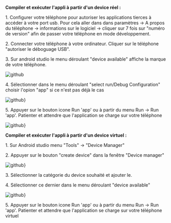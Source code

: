 **Compiler et exécuter l\'appli à partir d\'un device réel :**

1\. Configurer votre téléphone pour autoriser les applications tierces à
accéder à votre port usb. Pour cela aller dans dans paramètres -\> A
propos du téléphone -\> informations sur le logiciel -\> cliquer sur 7
fois sur \"numéro de version\" afin de passer votre téléphone en mode
développement.

2\. Connecter votre téléphone à votre ordinateur. Cliquer sur le
téléphone \"autoriser le déboguage USB\".

3\. Sur android studio le menu déroulant \"device available\" affiche la
marque de votre téléphone.

![github](https://github.com/topdrivers/entrevoisin/images/blob/master/image1.png)

4\. Sélectionner dans le menu déroulant \"select run/Debug
Configuration\" choisir l\'opion \"app\" si ce n\'est pas déjà le cas

![github](https://github.com/topdrivers/entrevoisin/images/blob/master/image2.png)}

5\. Appuyer sur le bouton icone Run \'app\' ou à partir du menu Run -\>
Run \'app\'. Patienter et attendre que l\'application se charge sur
votre téléphone

![github](https://github.com/topdrivers/entrevoisin/images/blob/master/Image3.png)}

**Compiler et exécuter l\'appli à partir d\'un device virtuel :**

1\. Sur Android studio menu \"Tools\" -\> \"Device Manager\"

2\. Appuyer sur le bouton \"create device\" dans la fenêtre \"Device
manager\"

![github](https://github.com/topdrivers/entrevoisin/images/blob/master/Image4.png)}

3\. Sélectionner la catégorie du device souhaité et ajouter le.

4\. Sélectionner ce dernier dans le menu déroulant \"device available\"

![github](https://github.com/topdrivers/entrevoisin/images/blob/master/Image5.png)}

5\. Appuyer sur le bouton icone Run \'app\' ou à partir du menu Run -\>
Run \'app\'. Patienter et attendre que l\'application se charge sur
votre téléphone virtuel

